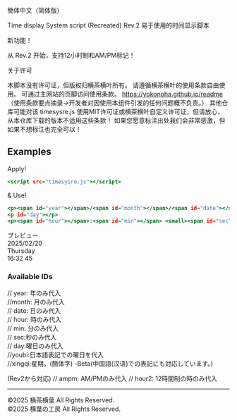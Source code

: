 簡体中文（简体版）

Time display System script (Recreated) Rev.2
易于使用的时间显示脚本

新功能！

从 Rev.2 开始，支持12小时制和AM/PM标记！

关于许可

本脚本没有许可证，但版权归横茶横叶所有。
请遵循横茶横叶的使用条款自由使用。
可通过主网站的页脚访问使用条款。
https://yokonoha.github.io/readme
（使用条款要点摘录→开发者对因使用本组件引发的任何问题概不负责。）
其他仓库可能对该 timesysre.js 使用MIT许可证或横茶横叶自定义许可证，但请放心，从本仓库下载的版本不适用这些条款！
如果您愿意标注出处我们会非常感激，但如果不想标注也完全可以！  
## Examples  
Apply!  
```html.html
<script src="timesysre.js"></script>
```
& Use!  
```usecase.html
<p><span id="year"></span>/<span id="month"></span>/<span id="date"></span></p>
<p id="day"></p>
<p><span id="hour"></span>:<span id="min"></span> <small><span id="sec"></span></small></p>
```
プレビュー  
2025/02/20  
Thursday  
16:32 45  
### Available IDs  
// year: 年のみ代入  
//month: 月のみ代入  
// date: 日のみ代入  
// hour: 時のみ代入  
//  min: 分のみ代入  
//  sec:秒のみ代入  
//  day:曜日のみ代入  
//youbi:日本語表記での曜日を代入  
//xingqi:星期。(簡体字) -Beta(中国語(汉语)での表記にも対応しています。)  

(Rev2から対応)
// ampm: AM/PMのみ代入
// hour2: 12時間制の時のみ代入

***************************
©2025 横茶横葉 All Rights Reserved.  
©2025 横葉の工房 All Rights Reserved.    
